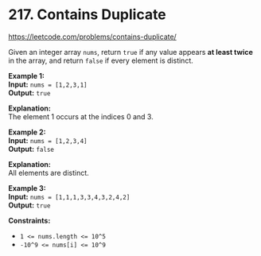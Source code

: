 # 217. Contains Duplicate

https://leetcode.com/problems/contains-duplicate/

Given an integer array `nums`, return `true` if any value appears **at least twice** in the array, and return `false` if every element is distinct.

**Example 1:**\
**Input:** `nums = [1,2,3,1]`\
**Output:** `true`

**Explanation:**\
The element 1 occurs at the indices 0 and 3.

**Example 2:**\
**Input:** `nums = [1,2,3,4]`\
**Output:** `false`

**Explanation:**\
All elements are distinct.

**Example 3:**\
**Input:** `nums = [1,1,1,3,3,4,3,2,4,2]`\
**Output:** `true`

**Constraints:**

- `1 <= nums.length <= 10^5`
- `-10^9 <= nums[i] <= 10^9`
